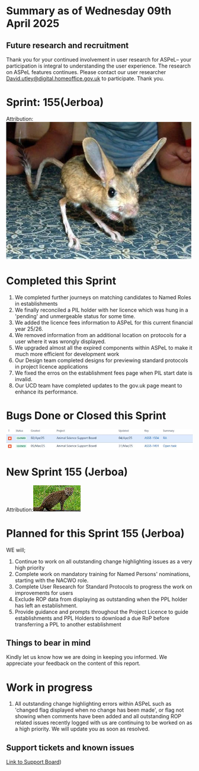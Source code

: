 # Summary as of Wednesday 09th April 2025



## Future research and recruitment 

Thank you for your continued involvement in user research for ASPeL– your participation is integral to understanding the user experience. The research on ASPeL features continues. Please contact our user researcher David.utley@digital.homeoffice.gov.uk to participate. Thank you.  
 
# Sprint: 155(Jerboa)









Attribution:![Syt55, Public domain, via Wikimedia Commons](graphs/Jerboa.jpg)


# Completed this Sprint

1) We completed further journeys on matching candidates to Named Roles in establishments
2) We finally reconciled a PIL holder with her licence which was hung in a 'pending' and unmergeable status for some time.
3) We added the licence fees information to ASPeL for this current financial year 25/26.
4) We removed information from an additional location on protocols for a user where it was wrongly displayed.
5) We upgraded almost all the expired components within ASPeL to make it much more efficient for development work
6) Our Design team completed designs for previewing standard protocols in project licence applications
7) We fixed the erros on the establishment fees page when PIL start date is invalid.
8) Our UCD team have completed updates to the gov.uk page meant to enhance its performance.




# Bugs Done or Closed this Sprint
![bugs fixed 09042025](bugs090425.JPG)


 














# New Sprint 155 (Jerboa)














Attribution:![Mauro Tammone, CC BY 3.0 <https://creativecommons.org/licenses/by/3.0>, via Wikimedia Commons](graphs/kodkod.jpeg)



# Planned for this Sprint 155 (Jerboa)
WE will;

1) Continue to work on all outstanding change highlighting issues as a very high priority
2) Complete work on mandatory training for Named Persons' nominations, starting with the NACWO role.
3) Complete User Research for Standard Protocols to progress the work on improvements for users
4) Exclude ROP data from displaying as outstanding when the PPL holder has left an establishment.
5) Provide guidance and prompts throughout the Project Licence to guide establishments and PPL Holders to download a due RoP before transferring a PPL to another establishment 
   
   

   

## Things to bear in mind
Kindly let us know how we are doing in keeping you informed. We appreciate your feedback on the content of this report. 


# Work in progress
1) All outstanding change highlighting errors within ASPeL such as 'changed flag displayed when no change has been made', or flag not showing when comments have been added and all outstanding ROP related issues recently logged with us are continuing to be worked on as a high priority. We will update you as soon as resolved. 
  

   
 
   
## Support tickets and known issues
[Link to Support Board](https://collaboration.homeoffice.gov.uk/jira/secure/RapidBoard.jspa?rapidView=1717))
